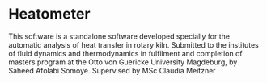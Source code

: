 # Heatometer
This software is a standalone software developed specially for the automatic analysis of heat transfer in rotary kiln. Submitted to the institutes of fluid dynamics and thermodynamics in fulfilment and completion of masters program at the Otto von Guericke University Magdeburg, by Saheed Afolabi Somoye. Supervised by MSc Claudia Meitzner
